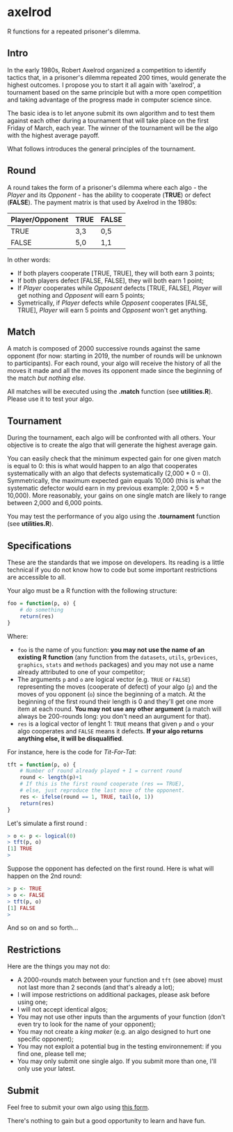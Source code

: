 # axelrod
R functions for a repeated prisoner's dilemma.

## Intro
In the early 1980s, Robert Axelrod organized a competition to identify tactics that, in a prisoner's dilemma repeated 200 times, would generate the highest outcomes. I propose you to start it all again with 'axelrod', a tournament based on the same principle but with a more open competition and taking advantage of the progress made in computer science since.

The basic idea is to let anyone submit its own algorithm and to test them against each other during a tournament that will take place on the first Friday of March, each year. The winner of the tournament will be the algo with the highest average payoff.

What follows introduces the general principles of the tournament.

## Round
A round takes the form of a prisoner's dilemma where each algo - the *Player* and its *Opponent* - has the ability to cooperate (**TRUE**) or defect (**FALSE**). The payment matrix is that used by Axelrod in the 1980s:

 Player/Opponent  | TRUE | FALSE
 ------- | ------- | -------
TRUE | 3,3 | 0,5
FALSE | 5,0 | 1,1

In other words:
* If both players cooperate [TRUE, TRUE], they will both earn 3 points;
* If both players defect [FALSE, FALSE], they will both earn 1 point;
* If *Player* cooperates while *Opposent* defects [TRUE, FALSE], *Player* will get nothing and *Opposent* will earn 5 points;
* Symetrically, if *Player* defects while *Opposent* cooperates [FALSE, TRUE], *Player* will earn 5 points and *Opposent* won't get anything.

## Match
A match is composed of 2000 successive rounds against the same opponent (for now: starting in 2019, the number of rounds will be unknown to participants). For each round, your algo will receive the history of all the moves it made and all the moves its opponent made since the beginning of the match *but nothing else*.

All matches will be executed using the **.match** function (see **utilities.R**). Please use it to test your algo.

## Tournament
During the tournament, each algo will be confronted with all others. Your objective is to create the algo that will generate the highest average gain.

You can easily check that the minimum expected gain for one given match is equal to 0: this is what would happen to an algo that cooperates systematically with an algo that defects systematically (2,000 * 0 = 0). Symmetrically, the maximum expected gain equals 10,000 (this is what the systematic defector would earn in my previous example: 2,000 * 5 = 10,000). More reasonably, your gains on one single match are likely to range between 2,000 and 6,000 points.

You may test the performance of you algo using the **.tournament** function (see **utilities.R**).

## Specifications
These are the standards that we impose on developers. Its reading is a little technical if you do not know how to code but some important restrictions are accessible to all.

Your algo must be a R function with the following structure:

``` R
foo = function(p, o) {
    # do something
    return(res)
}
```
Where:
* `foo` is the name of you function: **you may not use the name of an existing R function** (any function from the `datasets`, `utils`, `grDevices`, `graphics`, `stats` and `methods` packages) and you may not use a name already attributed to one of your competitor;
* The arguments `p` and `o` are logical vector (e.g. `TRUE` or `FALSE`) representing the moves (cooperate of defect) of your algo (`p`) and the moves of you opponent (`o`) since the beginning of a match. At the beginning of the first round their length is 0 and they'll get one more item at each round. **You may not use any other argument** (a match will always be 200-rounds long: you don't need an aurgument for that).
* `res` is a logical vector of lenght 1: `TRUE` means that given `p` and `o` your algo cooperates and `FALSE` means it defects. **If your algo returns anything else, it will be disqualified**.

For instance, here is the code for *Tit-For-Tat*:

``` R
tft = function(p, o) {
	# Number of round already played + 1 = current round
	round <- length(p)+1
	# If this is the first round cooperate (res == TRUE),
	# else, just reproduce the last move of the opponent.
	res <- ifelse(round == 1, TRUE, tail(o, 1))
	return(res)
}
```
Let's simulate a first round :

``` R
> o <- p <- logical(0)
> tft(p, o)
[1] TRUE
>
```
Suppose the opponent has defected on the first round. Here is what will happen on the 2nd round:

``` R
> p <- TRUE
> o <- FALSE
> tft(p, o)
[1] FALSE
>
```
And so on and so forth...

## Restrictions
Here are the things you may not do:

* A 2000-rounds match between your function and `tft` (see above) must not last more than 2 seconds (and that's already a lot);
* I will impose restrictions on additional packages, please ask before using one;
* I will not accept identical algos;
* You may not use other inputs than the arguments of your function (don't even try to look for the name of your opponent);
* You may not create a *king maker* (e.g. an algo designed to hurt one specific opponent);
* You may not exploit a potential bug in the testing environnement: if you find one, please tell me;
* You may only submit one single algo. If you submit more than one, I'll only use your latest.

## Submit
Feel free to submit your own algo using [this form](https://docs.google.com/forms/d/e/1FAIpQLSc8TlbrGz2mPecRDrqVwp5huqZFBsAOkwiDz2o3s_aFSFBsyg/viewform?usp=sf_link). 

There's nothing to gain but a good opportunity to learn and have fun.
